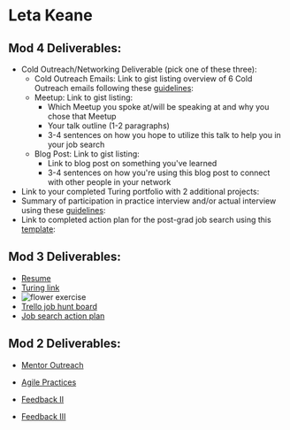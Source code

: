 # Leta Keane

## Mod 4 Deliverables:
* Cold Outreach/Networking Deliverable (pick one of these three):
    * Cold Outreach Emails: Link to gist listing overview of 6 Cold Outreach emails following these [guidelines](https://github.com/turingschool/career-development-curriculum/blob/master/module_four/cold_outreach_deliverable_guidelines.md):
    * Meetup: Link to gist listing: 
      * Which Meetup you spoke at/will be speaking at and why you chose that Meetup
      * Your talk outline (1-2 paragraphs)
      * 3-4 sentences on how you hope to utilize this talk to help you in your job search
    * Blog Post: Link to gist listing:
       * Link to blog post on something you've learned
       * 3-4 sentences on how you're using this blog post to connect with other people in your network 
* Link to your completed Turing portfolio with 2 additional projects: 
* Summary of participation in practice interview and/or actual interview using these [guidelines](https://github.com/turingschool/career-development-curriculum/blob/master/module_four/interview_practice_reflection_guidelines.md):
* Link to completed action plan for the post-grad job search using this [template](https://github.com/turingschool/career-development-curriculum/blob/master/module_four/post_grad_plan.md): 

## Mod 3 Deliverables:

* [Resume](https://www.canva.com/design/DACUfYb4onE/vOIKUVmmC6BdZxbrF5JwAw/view?utm_content=DACUfYb4onE&utm_campaign=designshare&utm_medium=link&utm_source=sharebutton) 
* [Turing link](https://www.turing.io/alumni/leta-keane)
* ![flower exercise](http://i.imgur.com/QHOUGYA.png)
* [Trello job hunt board](https://trello.com/b/2REpH4Xh/job-hunt)
* [Job search action plan](https://gist.github.com/letakeane/315709e2cdde79210a2cb476d9d33acd)

## Mod 2 Deliverables:
* [Mentor Outreach](https://gist.github.com/letakeane/7c39564df8d4891f9e909c12ce8a54bd)

* [Agile Practices](https://gist.github.com/letakeane/82856219d67f4ec3603e3eea91afdd6d)

* [Feedback II](https://gist.github.com/letakeane/5cc89bd176fe629da3a3a32a5a16d4a3)

* [Feedback III](https://gist.github.com/letakeane/34c5396fca343d3d3a3afb0523cf57ac)
